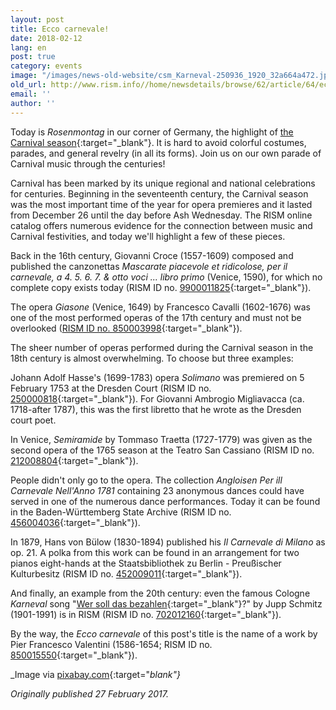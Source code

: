 ```yaml
---
layout: post
title: Ecco carnevale!
date: 2018-02-12
lang: en
post: true
category: events
image: "/images/news-old-website/csm_Karneval-250936_1920_32a664a472.jpg"
old_url: http://www.rism.info//home/newsdetails/browse/62/article/64/ecco-carnevale.html
email: ''
author: ''
---
```



Today is _Rosenmontag_ in our corner of Germany, the highlight of [the Carnival season](http://www.dw.com/en/11-crazy-carnival-events-held-between-november-11-and-lent/a-18843047){:target="_blank"}. It is hard to avoid colorful costumes, parades, and general revelry (in all its forms). Join us on our own parade of Carnival music through the centuries!

Carnival has been marked by its unique regional and national celebrations for centuries. Beginning in the seventeenth century, the Carnival season was the most important time of the year for opera premieres and it lasted from December 26 until the day before Ash Wednesday. The RISM online catalog offers numerous evidence for the connection between music and Carnival festivities, and today we'll highlight a few of these pieces.

Back in the 16th century, Giovanni Croce (1557-1609) composed and published the canzonettas _Mascarate piacevole et ridicolose, per il carnevale, a 4. 5. 6. 7. & otto voci ... libro primo_ (Venice, 1590), for which no complete copy exists today (RISM ID no. [9900011825](https://opac.rism.info/search?id=00000990011825&Language=en){:target="_blank"}).

The opera _Giasone_ (Venice, 1649) by Francesco Cavalli (1602-1676) was one of the most performed operas of the 17th century and must not be overlooked ([RISM ID no. 850003998](https://opac.rism.info/search?id=850003998&Language=en){:target="_blank"}).

The sheer number of operas performed during the Carnival season in the 18th century is almost overwhelming. To choose but three examples:

Johann Adolf Hasse's (1699-1783) opera _Solimano_ was premiered on 5 February 1753 at the Dresden Court (RISM ID no. [250000818](https://opac.rism.info/search?id=250000818&Language=en){:target="_blank"}). For Giovanni Ambrogio Migliavacca (ca. 1718-after 1787), this was the first libretto that he wrote as the Dresden court poet.

In Venice, _Semiramide_ by Tommaso Traetta (1727-1779) was given as the second opera of the 1765 season at the Teatro San Cassiano (RISM ID no. [212008804](https://opac.rism.info/search?id=212008804&Language=en){:target="_blank"}).

People didn't only go to the opera. The collection _Angloisen Per ill Carnevale Nell'Anno 1781_ containing 23 anonymous dances could have served in one of the numerous dance performances. Today it can be found in the Baden-Württemberg State Archive (RISM ID no. [456004036](https://opac.rism.info/search?id=456004036&Language=en){:target="_blank"}).

In 1879, Hans von Bülow (1830-1894) published his _Il Carnevale di Milano_ as op. 21. A polka from this work can be found in an arrangement for two pianos eight-hands at the Staatsbibliothek zu Berlin - Preußischer Kulturbesitz (RISM ID no. [452009011](https://opac.rism.info/search?id=452009011&Language=en){:target="_blank"}).

And finally, an example from the 20th century: even the famous Cologne _Karneval_ song "[Wer soll das bezahlen](https://youtu.be/uQQm7bKJskM){:target="_blank"}?" by Jupp Schmitz (1901-1991) is in RISM (RISM ID no. [702012160](https://opac.rism.info/search?id=702012160&Language=en){:target="_blank"}).

By the way, the _Ecco carnevale_ of this post's title is the name of a work by Pier Francesco Valentini (1586-1654; RISM ID no. [850015550](https://opac.rism.info/search?id=850015550&Language=en){:target="_blank"}).



_Image via [pixabay.com](https://pixabay.com/de/karneval-fasching-fastnacht-250936/){:target="_blank"}_

_Originally published 27 February 2017._



<script type="text/javascript">var switchTo5x=true;</script><script type="text/javascript" src="http://w.sharethis.com/button/buttons.js"></script><script type="text/javascript">stLight.options({publisher: "9b601438-1ce1-49d8-bfd7-9cff5df54c17", doNotHash: false, doNotCopy: false, hashAddressBar: false});</script>
